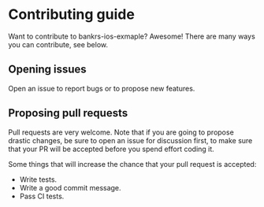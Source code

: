 # Contributing guide
Want to contribute to bankrs-ios-exmaple? Awesome!
There are many ways you can contribute, see below.

## Opening issues
Open an issue to report bugs or to propose new features.

## Proposing pull requests
Pull requests are very welcome. Note that if you are going to propose drastic changes, be sure to open an issue for discussion first, to make sure that your PR will be accepted before you spend effort coding it.

Some things that will increase the chance that your pull request is accepted:

- Write tests.
- Write a good commit message.
- Pass CI tests.
